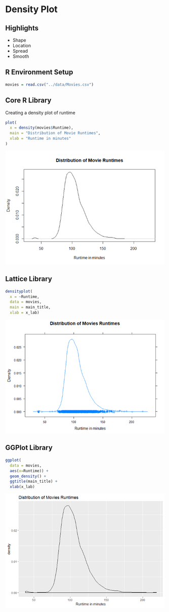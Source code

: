 # Density Plot


## Highlights

* Shape
* Location
* Spread
* Smooth


## R Environment Setup


```r
movies = read.csv("../data/Movies.csv")
```

## Core R Library


Creating a density plot of runtime

```r
plot(
  x = density(movies$Runtime),
  main = "Distribution of Movie Runtimes",
  xlab = "Runtime in minutes"
)
```

![](../../images/statistics/density_plot_1.png)


## Lattice Library

```r
densityplot(
  x = ~Runtime,
  data = movies,
  main = main_title,
  xlab = x_lab)
```

![](../../images/statistics/density_plot_2.png)

## GGPlot Library


```r
ggplot(
  data = movies,
  aes(x=Runtime)) +
  geom_density() +
  ggtitle(main_title) +
  xlab(x_lab)
```

![](../../images/statistics/density_plot_3.png)

